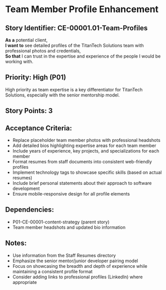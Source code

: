 # Team Member Profile Enhancement

## Story Identifier: CE-00001.01-Team-Profiles

**As a** potential client,  
**I want to** see detailed profiles of the TitanTech Solutions team with professional photos and credentials,  
**So that** I can trust in the expertise and experience of the people I would be working with.

## Priority: High (P01)
High priority as team expertise is a key differentiator for TitanTech Solutions, especially with the senior mentorship model.

## Story Points: 3

## Acceptance Criteria:
- Replace placeholder team member photos with professional headshots
- Add detailed bios highlighting expertise areas for each team member
- Include years of experience, key projects, and specializations for each member
- Format resumes from staff documents into consistent web-friendly profiles
- Implement technology tags to showcase specific skills (based on actual resumes)
- Include brief personal statements about their approach to software development
- Ensure mobile-responsive design for all profile elements

## Dependencies:
- P01-CE-00001-content-strategy (parent story)
- Team member headshots and updated bio information

## Notes:
- Use information from the Staff Resumes directory
- Emphasize the senior mentor/junior developer pairing model
- Focus on showcasing the breadth and depth of experience while maintaining a consistent profile format
- Consider adding links to professional profiles (LinkedIn) where appropriate
